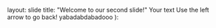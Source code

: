 layout: slide
title: "Welcome to our second slide!"
Your text
Use the left arrow to go back!
yabadabdabadooo ):
